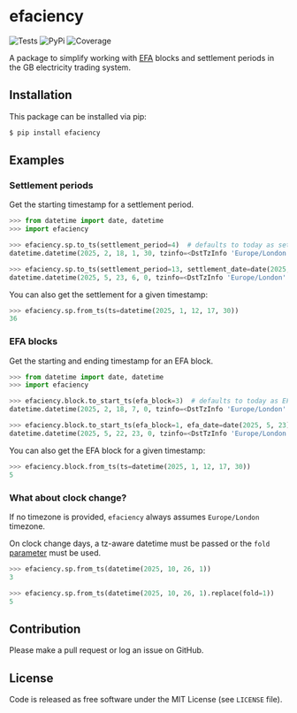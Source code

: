 # efaciency

![Tests](https://github.com/github/docs/actions/workflows/test.yml/badge.svg)
![PyPi](https://img.shields.io/pypi/v/efaciency)
![Coverage](https://img.shields.io/badge/coverage-100-green)

A package to simplify working with [EFA](https://en.wikipedia.org/wiki/Electricity_Forward_Agreement) blocks and settlement periods in the GB electricity trading system.

## Installation

This package can be installed via pip:

```bash
$ pip install efaciency
```

## Examples

### Settlement periods

Get the starting timestamp for a settlement period.

```python
>>> from datetime import date, datetime
>>> import efaciency

>>> efaciency.sp.to_ts(settlement_period=4)  # defaults to today as settlement date
datetime.datetime(2025, 2, 18, 1, 30, tzinfo=<DstTzInfo 'Europe/London' GMT0:00:00 STD>)

>>> efaciency.sp.to_ts(settlement_period=13, settlement_date=date(2025, 5, 23))
datetime.datetime(2025, 5, 23, 6, 0, tzinfo=<DstTzInfo 'Europe/London' BST+1:00:00 DST>)
```

You can also get the settlement for a given timestamp:

```python
>>> efaciency.sp.from_ts(ts=datetime(2025, 1, 12, 17, 30))
36
```

### EFA blocks

Get the starting and ending timestamp for an EFA block.

```python
>>> from datetime import date, datetime
>>> import efaciency

>>> efaciency.block.to_start_ts(efa_block=3)  # defaults to today as EFA date
datetime.datetime(2025, 2, 18, 7, 0, tzinfo=<DstTzInfo 'Europe/London' GMT0:00:00 STD>)

>>> efaciency.block.to_start_ts(efa_block=1, efa_date=date(2025, 5, 23))
datetime.datetime(2025, 5, 22, 23, 0, tzinfo=<DstTzInfo 'Europe/London' BST+1:00:00 DST>)
```

You can also get the EFA block for a given timestamp:

```python
>>> efaciency.block.from_ts(ts=datetime(2025, 1, 12, 17, 30))
5
```

### What about clock change?

If no timezone is provided, `efaciency` always assumes `Europe/London` timezone.

On clock change days, a tz-aware datetime must be passed or the `fold` [parameter](https://docs.python.org/3/library/datetime.html#datetime.datetime.fold) must be used.

```python
>>> efaciency.sp.from_ts(datetime(2025, 10, 26, 1))
3

>>> efaciency.sp.from_ts(datetime(2025, 10, 26, 1).replace(fold=1))
5
```

## Contribution

Please make a pull request or log an issue on GitHub.

## License

Code is released as free software under the MIT License (see `LICENSE` file).
